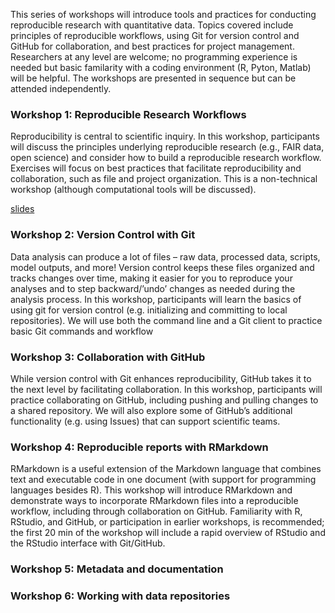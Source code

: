 This series of workshops will introduce tools and practices for conducting reproducible research with quantitative data. Topics covered include principles of reproducible workflows, using Git for version control and GitHub for collaboration, and best practices for project management. Researchers at any level are welcome; no programming experience is needed but basic familarity with a coding environment (R, Pyton, Matlab) will be helpful. The workshops are presented in sequence but can be attended independently.

### Workshop 1: Reproducible Research Workflows
Reproducibility is central to scientific inquiry. In this workshop, participants will discuss the principles underlying reproducible research (e.g., FAIR data, open science) and consider how to build a reproducible research workflow. Exercises will focus on best practices that facilitate reproducibility and collaboration, such as file and project organization. This is a non-technical workshop (although computational tools will be discussed).

[slides](slides/01_research_workflow.pdf)

### Workshop 2: Version Control with Git
Data analysis can produce a lot of files – raw data, processed data, scripts, model outputs, and more! Version control keeps these files organized and tracks changes over time, making it easier for you to reproduce your analyses and to step backward/’undo’ changes as needed during the analysis process. In this workshop, participants will learn the basics of using git for version control (e.g. initializing and committing to local repositories). We will use both the command line and a Git client to practice basic Git commands and workflow

### Workshop 3: Collaboration with GitHub
While version control with Git enhances reproducibility, GitHub takes it to the next level by facilitating collaboration. In this workshop, participants will practice collaborating on GitHub, including pushing and pulling changes to a shared repository. We will also explore some of GitHub’s additional functionality (e.g. using Issues) that can support scientific teams. 

### Workshop 4: Reproducible reports with RMarkdown
RMarkdown is a useful extension of the Markdown language that combines text and executable code in one document (with support for programming languages besides R). This workshop will introduce RMarkdown and demonstrate ways to incorporate RMarkdown files into a reproducible workflow, including through collaboration on GitHub. Familiarity with R, RStudio, and GitHub, or participation in earlier workshops, is recommended; the first 20 min of the workshop will include a rapid overview of RStudio and the RStudio interface with Git/GitHub.

### Workshop 5: Metadata and documentation

### Workshop 6: Working with data repositories
